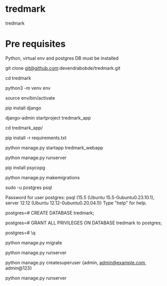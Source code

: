 # tredmark
tredmark

# Pre requisites

Python, virtual env and postgres DB must be installed

git clone git@github.com:devendrabobde/tredmark.git

cd tredmark

python3 -m venv env

source env/bin/activate

pip install django

django-admin startproject tredmark_app

cd tredmark_app/

pip install -r requirements.txt

python manage.py startapp tredmark_webapp

python manage.py runserver

pip install psycopg

python manage.py makemigrations

sudo -u postgres psql

Password for user postgres: 
psql (15.5 (Ubuntu 15.5-0ubuntu0.23.10.1), server 12.12 (Ubuntu 12.12-0ubuntu0.20.04.1))
Type "help" for help.

postgres=# CREATE DATABASE tredmark;

postgres=# GRANT ALL PRIVILEGES ON DATABASE tredmark to postgres;

postgres=# \q


python manage.py migrate

python manage.py runserver

python manage.py createsuperuser {admin, admin@example.com, admin@123}

python manage.py runserver
